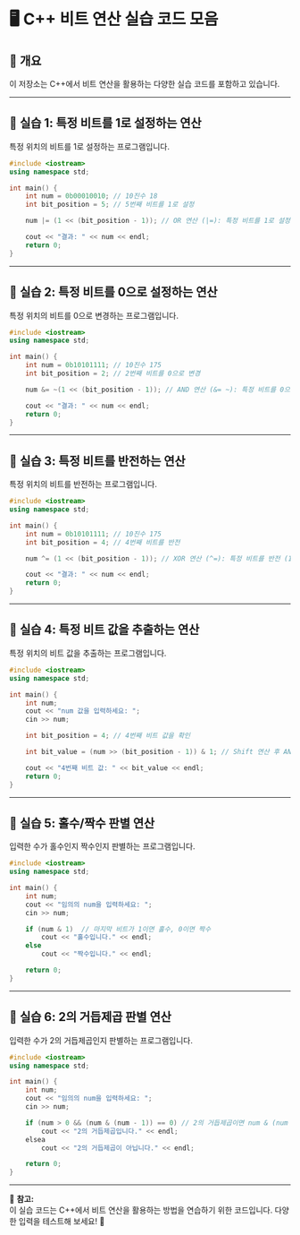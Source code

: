 # 🖥️ C++ 비트 연산 실습 코드 모음

## 📌 개요
이 저장소는 C++에서 비트 연산을 활용하는 다양한 실습 코드를 포함하고 있습니다.

---

## 🔹 실습 1: 특정 비트를 1로 설정하는 연산
특정 위치의 비트를 1로 설정하는 프로그램입니다.

```cpp
#include <iostream>
using namespace std;

int main() {
    int num = 0b00010010; // 10진수 18
    int bit_position = 5; // 5번째 비트를 1로 설정

    num |= (1 << (bit_position - 1)); // OR 연산 (|=): 특정 비트를 1로 설정

    cout << "결과: " << num << endl;
    return 0;
}
```

---

## 🔹 실습 2: 특정 비트를 0으로 설정하는 연산
특정 위치의 비트를 0으로 변경하는 프로그램입니다.

```cpp
#include <iostream>
using namespace std;

int main() {
    int num = 0b10101111; // 10진수 175
    int bit_position = 2; // 2번째 비트를 0으로 변경

    num &= ~(1 << (bit_position - 1)); // AND 연산 (&= ~): 특정 비트를 0으로 설정

    cout << "결과: " << num << endl;
    return 0;
}
```

---

## 🔹 실습 3: 특정 비트를 반전하는 연산
특정 위치의 비트를 반전하는 프로그램입니다.

```cpp
#include <iostream>
using namespace std;

int main() {
    int num = 0b10101111; // 10진수 175
    int bit_position = 4; // 4번째 비트를 반전

    num ^= (1 << (bit_position - 1)); // XOR 연산 (^=): 특정 비트를 반전 (1->0, 0->1)

    cout << "결과: " << num << endl;
    return 0;
}
```

---

## 🔹 실습 4: 특정 비트 값을 추출하는 연산
특정 위치의 비트 값을 추출하는 프로그램입니다.

```cpp
#include <iostream>
using namespace std;

int main() {
    int num;
    cout << "num 값을 입력하세요: ";
    cin >> num;

    int bit_position = 4; // 4번째 비트 값을 확인

    int bit_value = (num >> (bit_position - 1)) & 1; // Shift 연산 후 AND 연산으로 특정 비트 값 추출

    cout << "4번째 비트 값: " << bit_value << endl;
    return 0;
}
```

---

## 🔹 실습 5: 홀수/짝수 판별 연산
입력한 수가 홀수인지 짝수인지 판별하는 프로그램입니다.

```cpp
#include <iostream>
using namespace std;

int main() {
    int num;
    cout << "임의의 num을 입력하세요: ";
    cin >> num;

    if (num & 1)  // 마지막 비트가 1이면 홀수, 0이면 짝수
        cout << "홀수입니다." << endl;
    else
        cout << "짝수입니다." << endl;

    return 0;
}
```

---

## 🔹 실습 6: 2의 거듭제곱 판별 연산
입력한 수가 2의 거듭제곱인지 판별하는 프로그램입니다.

```cpp
#include <iostream>
using namespace std;

int main() {
    int num;
    cout << "임의의 num을 입력하세요: ";
    cin >> num;

    if (num > 0 && (num & (num - 1)) == 0) // 2의 거듭제곱이면 num & (num - 1) 결과가 0이 됨
        cout << "2의 거듭제곱입니다." << endl;
    elsea
        cout << "2의 거듭제곱이 아닙니다." << endl;

    return 0;
}
```

---

📌 **참고:**  
이 실습 코드는 C++에서 비트 연산을 활용하는 방법을 연습하기 위한 코드입니다. 다양한 입력을 테스트해 보세요! 🚀
